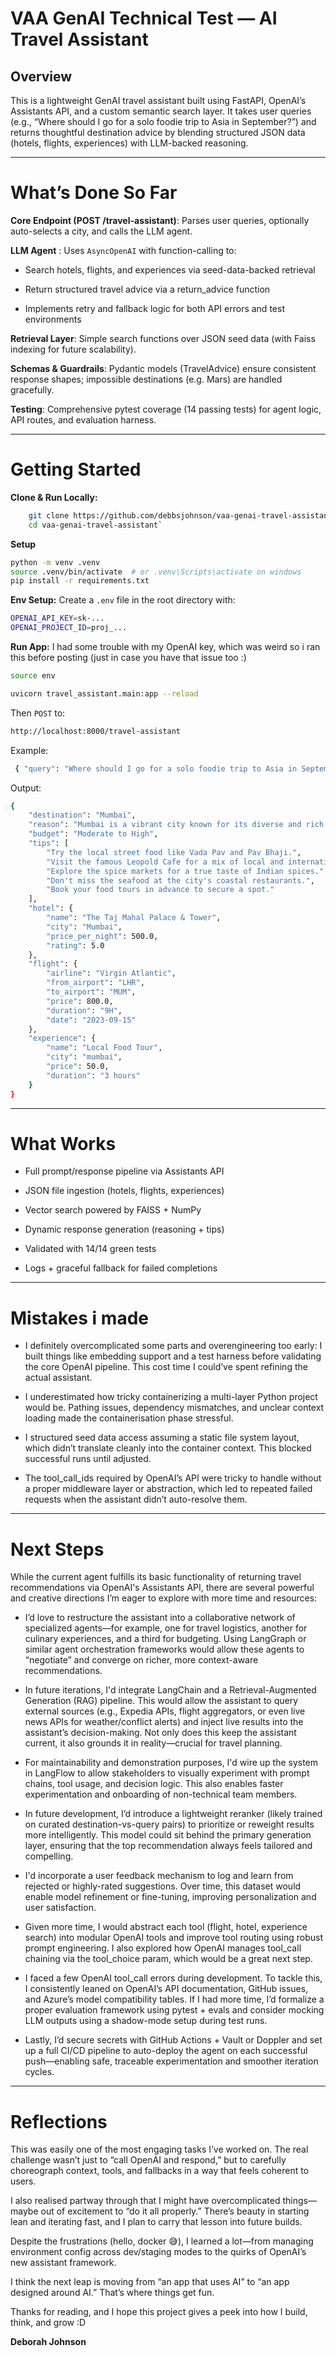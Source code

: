 # VAA GenAI Technical Test — AI Travel Assistant

## Overview

This is a lightweight GenAI travel assistant built using FastAPI, OpenAI’s Assistants API, and a custom semantic search layer. It takes user queries (e.g., “Where should I go for a solo foodie trip to Asia in September?”) and returns thoughtful destination advice by blending structured JSON data (hotels, flights, experiences) with LLM-backed reasoning.

---

# What’s Done So Far

**Core Endpoint (POST /travel-assistant)**: Parses user queries, optionally auto-selects a city, and calls the LLM agent.

**LLM Agent** : Uses `AsyncOpenAI` with function-calling to:

- Search hotels, flights, and experiences via seed-data-backed retrieval

- Return structured travel advice via a return_advice function

- Implements retry and fallback logic for both API errors and test environments

**Retrieval Layer**: Simple search functions over JSON seed data (with Faiss indexing for future scalability).

**Schemas & Guardrails**: Pydantic models (TravelAdvice) ensure consistent response shapes; impossible destinations (e.g. Mars) are handled gracefully.

**Testing**: Comprehensive pytest coverage (14 passing tests) for agent logic, API routes, and evaluation harness.

---

# Getting Started

**Clone & Run Locally:**

```bash
    git clone https://github.com/debbsjohnson/vaa-genai-travel-assistant.git
    cd vaa-genai-travel-assistant`
```

**Setup**

```bash
python -m venv .venv
source .venv/bin/activate  # or .venv\Scripts\activate on windows
pip install -r requirements.txt
```

**Env Setup:**
Create a `.env` file in the root directory with:

```bash
OPENAI_API_KEY=sk-...
OPENAI_PROJECT_ID=proj_...
```

**Run App:**
I had some trouble with my OpenAI key, which was weird so i ran this before posting (just in case you have that issue too :)

```bash
source env
```

```bash
uvicorn travel_assistant.main:app --reload
```

Then `POST` to:

```bash
http://localhost:8000/travel-assistant
```

Example:

```bash
 { "query": "Where should I go for a solo foodie trip to Asia in September?" }
```

Output:

```bash
{
    "destination": "Mumbai",
    "reason": "Mumbai is a vibrant city known for its diverse and rich culinary scene, making it an ideal destination for a foodie trip.",
    "budget": "Moderate to High",
    "tips": [
        "Try the local street food like Vada Pav and Pav Bhaji.",
        "Visit the famous Leopold Cafe for a mix of local and international flavors.",
        "Explore the spice markets for a true taste of Indian spices.",
        "Don't miss the seafood at the city's coastal restaurants.",
        "Book your food tours in advance to secure a spot."
    ],
    "hotel": {
        "name": "The Taj Mahal Palace & Tower",
        "city": "Mumbai",
        "price_per_night": 500.0,
        "rating": 5.0
    },
    "flight": {
        "airline": "Virgin Atlantic",
        "from_airport": "LHR",
        "to_airport": "MUM",
        "price": 800.0,
        "duration": "9H",
        "date": "2023-09-15"
    },
    "experience": {
        "name": "Local Food Tour",
        "city": "mumbai",
        "price": 50.0,
        "duration": "3 hours"
    }
}
```

---

# What Works

- Full prompt/response pipeline via Assistants API

- JSON file ingestion (hotels, flights, experiences)

- Vector search powered by FAISS + NumPy

- Dynamic response generation (reasoning + tips)

- Validated with 14/14 green tests

- Logs + graceful fallback for failed completions

---

# Mistakes i made

- I definitely overcomplicated some parts and overengineering too early: I built things like embedding support and a test harness before validating the core OpenAI pipeline. This cost time I could’ve spent refining the actual assistant.

- I underestimated how tricky containerizing a multi-layer Python project would be. Pathing issues, dependency mismatches, and unclear context loading made the containerisation phase stressful.

- I structured seed data access assuming a static file system layout, which didn’t translate cleanly into the container context. This blocked successful runs until adjusted.

- The tool_call_ids required by OpenAI’s API were tricky to handle without a proper middleware layer or abstraction, which led to repeated failed requests when the assistant didn’t auto-resolve them.

---

# Next Steps

While the current agent fulfills its basic functionality of returning travel recommendations via OpenAI's Assistants API, there are several powerful and creative directions I’m eager to explore with more time and resources:

- I’d love to restructure the assistant into a collaborative network of specialized agents—for example, one for travel logistics, another for culinary experiences, and a third for budgeting. Using LangGraph or similar agent orchestration frameworks would allow these agents to “negotiate” and converge on richer, more context-aware recommendations.

- In future iterations, I'd integrate LangChain and a Retrieval-Augmented Generation (RAG) pipeline. This would allow the assistant to query external sources (e.g., Expedia APIs, flight aggregators, or even live news APIs for weather/conflict alerts) and inject live results into the assistant’s decision-making. Not only does this keep the assistant current, it also grounds it in reality—crucial for travel planning.

- For maintainability and demonstration purposes, I'd wire up the system in LangFlow to allow stakeholders to visually experiment with prompt chains, tool usage, and decision logic. This also enables faster experimentation and onboarding of non-technical team members.

- In future development, I’d introduce a lightweight reranker (likely trained on curated destination-vs-query pairs) to prioritize or reweight results more intelligently. This model could sit behind the primary generation layer, ensuring that the top recommendation always feels tailored and compelling.

- I'd incorporate a user feedback mechanism to log and learn from rejected or highly-rated suggestions. Over time, this dataset would enable model refinement or fine-tuning, improving personalization and user satisfaction.

- Given more time, I would abstract each tool (flight, hotel, experience search) into modular OpenAI tools and improve tool routing using robust prompt engineering. I also explored how OpenAI manages tool_call chaining via the tool_choice param, which would be a great next step.

- I faced a few OpenAI tool_call errors during development. To tackle this, I consistently leaned on OpenAI’s API documentation, GitHub issues, and Azure’s model compatibility tables. If I had more time, I’d formalize a proper evaluation framework using pytest + evals and consider mocking LLM outputs using a shadow-mode setup during test runs.

- Lastly, I’d secure secrets with GitHub Actions + Vault or Doppler and set up a full CI/CD pipeline to auto-deploy the agent on each successful push—enabling safe, traceable experimentation and smoother iteration cycles.

---

# Reflections

This was easily one of the most engaging tasks I’ve worked on. The real challenge wasn’t just to “call OpenAI and respond,” but to carefully choreograph context, tools, and fallbacks in a way that feels coherent to users.

I also realised partway through that I might have overcomplicated things—maybe out of excitement to “do it all properly.” There’s beauty in starting lean and iterating fast, and I plan to carry that lesson into future builds.

Despite the frustrations (hello, docker 😅), I learned a lot—from managing environment config across dev/staging modes to the quirks of OpenAI’s new assistant framework.

I think the next leap is moving from “an app that uses AI” to “an app designed around AI.” That’s where things get fun.

Thanks for reading, and I hope this project gives a peek into how I build, think, and grow :D

**Deborah Johnson**
